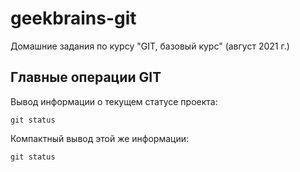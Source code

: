 # geekbrains-git
Домашние задания по курсу "GIT, базовый курс" (август 2021 г.)

## Главные операции GIT

Вывод информации о текущем статусе проекта:

```git status```

Компактный вывод этой же информации:

```git status```

